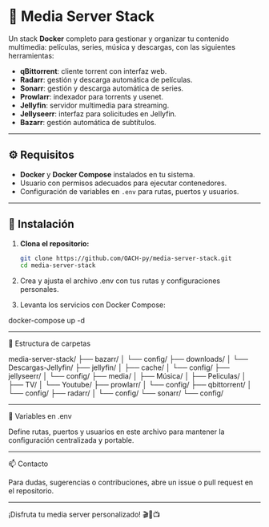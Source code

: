 # 📼 Media Server Stack

Un stack **Docker** completo para gestionar y organizar tu contenido multimedia: películas, series, música y descargas, con las siguientes herramientas:

- **qBittorrent**: cliente torrent con interfaz web.
- **Radarr**: gestión y descarga automática de películas.
- **Sonarr**: gestión y descarga automática de series.
- **Prowlarr**: indexador para torrents y usenet.
- **Jellyfin**: servidor multimedia para streaming.
- **Jellyseerr**: interfaz para solicitudes en Jellyfin.
- **Bazarr**: gestión automática de subtítulos.

---

## ⚙️ Requisitos

- **Docker** y **Docker Compose** instalados en tu sistema.
- Usuario con permisos adecuados para ejecutar contenedores.
- Configuración de variables en `.env` para rutas, puertos y usuarios.

---

## 🚀 Instalación

1. **Clona el repositorio:**

   ```bash
   git clone https://github.com/OACH-py/media-server-stack.git
   cd media-server-stack

2. Crea y ajusta el archivo .env con tus rutas y configuraciones personales.


3. Levanta los servicios con Docker Compose:

docker-compose up -d




---

📂 Estructura de carpetas

media-server-stack/
├── bazarr/
│   └── config/
├── downloads/
│   └── Descargas-Jellyfin/
├── jellyfin/
│   ├── cache/
│   └── config/
├── jellyseerr/
│   └── config/
├── media/
│   ├── Música/
│   ├── Peliculas/
│   ├── TV/
│   └── Youtube/
├── prowlarr/
│   └── config/
├── qbittorrent/
│   └── config/
├── radarr/
│   └── config/
└── sonarr/
    └── config/


---

🔧 Variables en .env

Define rutas, puertos y usuarios en este archivo para mantener la configuración centralizada y portable.


---

📫 Contacto

Para dudas, sugerencias o contribuciones, abre un issue o pull request en el repositorio.


---

¡Disfruta tu media server personalizado! 🎬🎵📺
